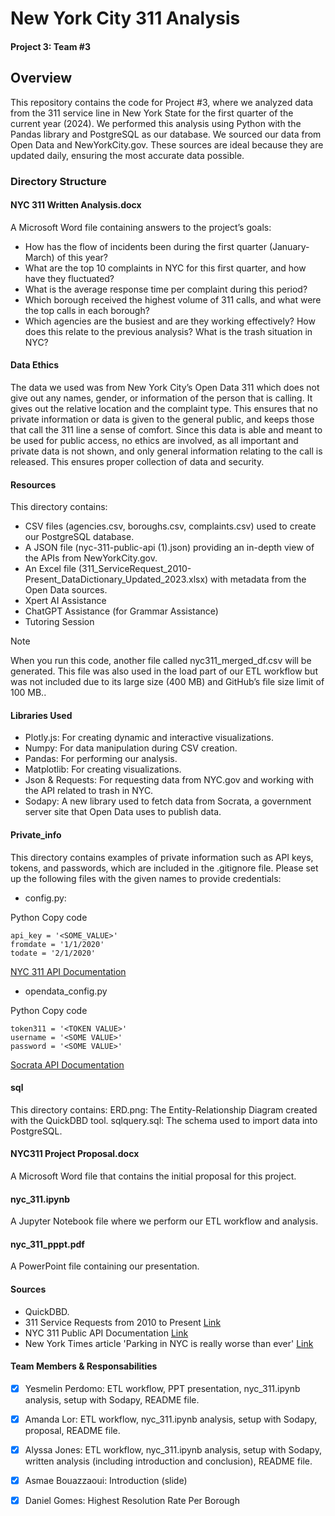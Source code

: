# New York City 311 Analysis
#### Project 3: Team #3

## Overview
This repository contains the code for Project #3, where we analyzed data from the 311 service line in New York State for the first quarter of the current year (2024). We performed this analysis using Python with the Pandas library and PostgreSQL as our database. We sourced our data from Open Data and NewYorkCity.gov. These sources are ideal because they are updated daily, ensuring the most accurate data possible.


### Directory Structure

#### NYC 311 Written Analysis.docx
A Microsoft Word file containing answers to the project’s goals: 

- How has the flow of incidents been during the first quarter (January-March) of this year?
- What are the top 10 complaints in NYC for this first quarter, and how have they fluctuated?
- What is the average response time per complaint during this period?
- Which borough received the highest volume of 311 calls, and what were the top calls in each borough?
- Which agencies are the busiest and are they working effectively? How does this relate to the previous analysis? What is the trash situation in NYC?

#### Data Ethics
The data we used was from New York City’s Open Data 311 which does not give out any names, gender, or information of the person that is calling. It gives out the relative location and the complaint type. This ensures that no private information or data is given to the general public, and keeps those that call the 311 line a sense of comfort. Since this data is able and meant to be used for public access, no ethics are involved, as all important and private data is not shown, and only general information relating to the call is released. This ensures proper collection of data and security.
#### Resources
This directory contains:

- CSV files (agencies.csv, boroughs.csv, complaints.csv) used to create our PostgreSQL database.
- A JSON file (nyc-311-public-api (1).json) providing an in-depth view of the APIs from NewYorkCity.gov.
- An Excel file (311_ServiceRequest_2010-Present_DataDictionary_Updated_2023.xlsx) with metadata from the Open Data sources.
- Xpert AI Assistance
- ChatGPT Assistance (for Grammar Assistance)
- Tutoring Session
> [!NOTE]
> When you run this code, another file called nyc311_merged_df.csv will be generated. This file was also used in the load part of our ETL workflow but was not included due to its large size (400 MB) and GitHub’s file size limit of 100 MB..

#### Libraries Used
- Plotly.js: For creating dynamic and interactive visualizations.
- Numpy: For data manipulation during CSV creation.
- Pandas: For performing our analysis.
- Matplotlib: For creating visualizations.
- Json & Requests: For requesting data from NYC.gov and working with the API related to trash in NYC.
- Sodapy: A new library used to fetch data from Socrata, a government server site that Open Data uses to publish data.

#### Private_info
This directory contains examples of private information such as API keys, tokens, and passwords, which are included in the .gitignore file. Please set up the following files with the given names to provide credentials:

- config.py:
  
Python
Copy code
```
api_key = '<SOME_VALUE>'
fromdate = '1/1/2020'
todate = '2/1/2020'
```
[NYC 311 API Documentation](https://api-portal.nyc.gov/product#product=NYC-311-Public-Developers)

- opendata_config.py
  
Python
Copy code
```
token311 = '<TOKEN VALUE>'
username = '<SOME VALUE>'
password = '<SOME VALUE>'
```
[Socrata API Documentation](https://dev.socrata.com/foundry/data.cityofnewyork.us/erm2-nwe9)

#### sql
This directory contains:
ERD.png: The Entity-Relationship Diagram created with the QuickDBD tool.
sqlquery.sql: The schema used to import data into PostgreSQL.

#### NYC311 Project Proposal.docx
A Microsoft Word file that contains the initial proposal for this project.

#### nyc_311.ipynb
A Jupyter Notebook file where we perform our ETL workflow and analysis.

#### nyc_311_pppt.pdf
A PowerPoint file containing our presentation.

#### Sources
- QuickDBD.
- 311 Service Requests from 2010 to Present
[Link](https://data.cityofnewyork.us/Social-Services/311-Service-Requests-from-2010-to-Present/erm2-nwe9/about_data)
- NYC 311 Public API Documentation
[Link](https://api-portal.nyc.gov/api-details#api=nyc-311-public-api&operation=api-GetAssets-get)
- New York Times article 'Parking in NYC is really worse than ever'
[Link](https://www.nytimes.com/2023/10/09/nyregion/nyc-parking-cars.html#:~:text=No%2C%20you're%20not%20imagining,city%20each%20day%20from%20elsewhere)
  

#### Team Members & Responsabilities
- [x] Yesmelin Perdomo: ETL workflow, PPT presentation, nyc_311.ipynb analysis, setup with Sodapy, README file.
- [x] Amanda Lor: ETL workflow, nyc_311.ipynb analysis, setup with Sodapy, proposal, README file.
- [x] Alyssa Jones: ETL workflow, nyc_311.ipynb analysis, setup with Sodapy, written analysis (including introduction and conclusion), README file.
- [x] Asmae Bouazzaoui: Introduction (slide)
- [x] Daniel Gomes: Highest Resolution Rate Per Borough






